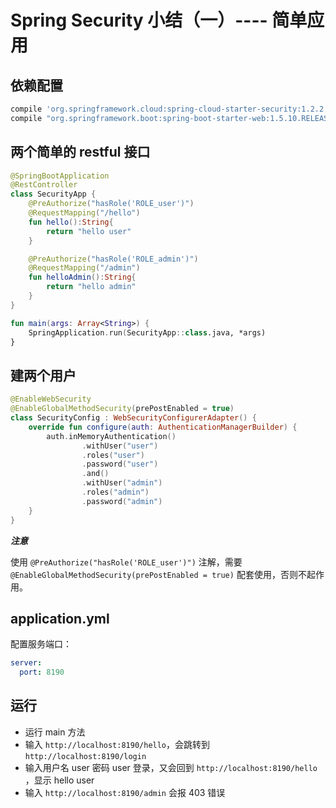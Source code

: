 # Spring Security 小结（一）---- 简单应用

## 依赖配置

```groovy
compile 'org.springframework.cloud:spring-cloud-starter-security:1.2.2.RELEASE'
compile "org.springframework.boot:spring-boot-starter-web:1.5.10.RELEASE"
```

## 两个简单的 restful 接口

```kotlin
@SpringBootApplication
@RestController
class SecurityApp {
    @PreAuthorize("hasRole('ROLE_user')")
    @RequestMapping("/hello")
    fun hello():String{
        return "hello user"
    }

    @PreAuthorize("hasRole('ROLE_admin')")
    @RequestMapping("/admin")
    fun helloAdmin():String{
        return "hello admin"
    }
}

fun main(args: Array<String>) {
    SpringApplication.run(SecurityApp::class.java, *args)
}
```

## 建两个用户

```kotlin
@EnableWebSecurity
@EnableGlobalMethodSecurity(prePostEnabled = true)
class SecurityConfig : WebSecurityConfigurerAdapter() {
    override fun configure(auth: AuthenticationManagerBuilder) {
        auth.inMemoryAuthentication()
                .withUser("user")
                .roles("user")
                .password("user")
                .and()
                .withUser("admin")
                .roles("admin")
                .password("admin")
    }
}
```

**_注意_**

使用 `@PreAuthorize("hasRole('ROLE_user')")` 注解，需要 `@EnableGlobalMethodSecurity(prePostEnabled = true)` 配套使用，否则不起作用。

## application.yml

配置服务端口：

```yaml
server:
  port: 8190
```

## 运行

- 运行 main 方法
- 输入 `http://localhost:8190/hello`，会跳转到 `http://localhost:8190/login`
- 输入用户名 user 密码 user 登录，又会回到 `http://localhost:8190/hello` ，显示 hello user
- 输入 `http://localhost:8190/admin` 会报 403 错误
